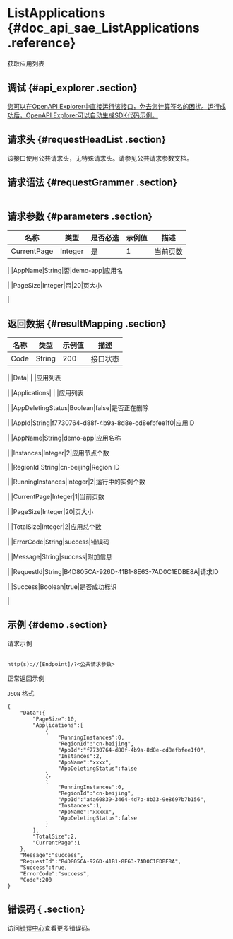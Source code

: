 # ListApplications {#doc_api_sae_ListApplications .reference}

获取应用列表

## 调试 {#api_explorer .section}

[您可以在OpenAPI Explorer中直接运行该接口，免去您计算签名的困扰。运行成功后，OpenAPI Explorer可以自动生成SDK代码示例。](https://api.aliyun.com/#product=sae&api=ListApplications&type=ROA&version=2019-05-06)

## 请求头 {#requestHeadList .section}

该接口使用公共请求头，无特殊请求头。请参见公共请求参数文档。

## 请求语法 {#requestGrammer .section}

```

```

## 请求参数 {#parameters .section}

|名称|类型|是否必选|示例值|描述|
|--|--|----|---|--|
|CurrentPage|Integer|是|1|当前页数

 |
|AppName|String|否|demo-app|应用名

 |
|PageSize|Integer|否|20|页大小

 |

## 返回数据 {#resultMapping .section}

|名称|类型|示例值|描述|
|--|--|---|--|
|Code|String|200|接口状态

 |
|Data| | |应用列表

 |
|Applications| | |应用列表

 |
|AppDeletingStatus|Boolean|false|是否正在删除

 |
|AppId|String|f7730764-d88f-4b9a-8d8e-cd8efbfee1f0|应用ID

 |
|AppName|String|demo-app|应用名称

 |
|Instances|Integer|2|应用节点个数

 |
|RegionId|String|cn-beijing|Region ID

 |
|RunningInstances|Integer|2|运行中的实例个数

 |
|CurrentPage|Integer|1|当前页数

 |
|PageSize|Integer|20|页大小

 |
|TotalSize|Integer|2|应用总个数

 |
|ErrorCode|String|success|错误码

 |
|Message|String|success|附加信息

 |
|RequestId|String|B4D805CA-926D-41B1-8E63-7AD0C1EDBE8A|请求ID

 |
|Success|Boolean|true|是否成功标识

 |

## 示例 {#demo .section}

请求示例

``` {#request_demo}

http(s)://[Endpoint]/?<公共请求参数>

```

正常返回示例

`JSON` 格式

``` {#json_return_success_demo}
{
	"Data":{
		"PageSize":10,
		"Applications":[
			{
				"RunningInstances":0,
				"RegionId":"cn-beijing",
				"AppId":"f7730764-d88f-4b9a-8d8e-cd8efbfee1f0",
				"Instances":2,
				"AppName":"xxxx",
				"AppDeletingStatus":false
			},
			{
				"RunningInstances":0,
				"RegionId":"cn-beijing",
				"AppId":"a4a60839-3464-4d7b-8b33-9e8697b7b156",
				"Instances":1,
				"AppName":"xxxxx",
				"AppDeletingStatus":false
			}
		],
		"TotalSize":2,
		"CurrentPage":1
	},
	"Message":"success",
	"RequestId":"B4D805CA-926D-41B1-8E63-7AD0C1EDBE8A",
	"Success":true,
	"ErrorCode":"success",
	"Code":200
}
```

## 错误码 { .section}

访问[错误中心](https://error-center.aliyun.com/status/product/sae)查看更多错误码。

